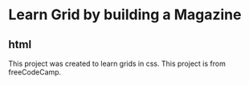 # Learn Grid by building a Magazine
## html
This project was created to learn grids in css. This project is from freeCodeCamp.
